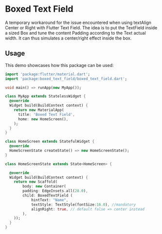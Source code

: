 # Boxed Text Field

A temporary workaround for the issue encountered when using textAlign Center or Right with Flutter Text Field. The idea is to put the TextField inside a sized Box and tune the content Padding according to the Text actual width. It can thus simulates a center/right effect inside the box.

## Usage

This demo showcases how this package can be used:

```dart
import 'package:flutter/material.dart';
import 'package:boxed_text_field/boxed_text_field.dart';

void main() => runApp(new MyApp());

class MyApp extends StatelessWidget {
  @override
  Widget build(BuildContext context) {
    return new MaterialApp(
      title: 'Boxed Text Field',
      home: new HomeScreen(),
    );
  }
}

class HomeScreen extends StatefulWidget {
  @override
  HomeScreenState createState() => new HomeScreenState();
}

class HomeScreenState extends State<HomeScreen> {

  @override
  Widget build(BuildContext context) {
    return new Scaffold(
        body: new Container(
        padding: EdgeInsets.all(28.0),
        child: BoxedTextField (
            hintText: "Name",
            textStyle: TextStyle(fontSize:16.0), //mandatory
            alignRight: true, // default false => center instead
        ),
    ));
  }
}
```
